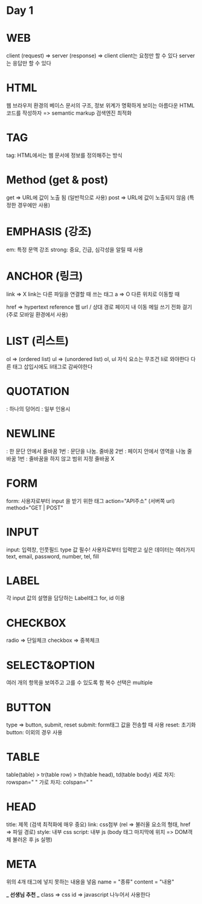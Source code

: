 # Day 1

# WEB

client (request) => server (response) => client
client는 요청만 할 수 있다
server는 응답만 할 수 있다

# HTML

웹 브라우저 환경의 베이스
문서의 구조, 정보 위계가 명확하게 보이는 아름다운 HTML 코드를 작성하자 => semantic markup
검색엔진 최적화

# TAG

tag: HTML에서는 웹 문서에 정보를 정의해주는 방식

# Method (get & post)

get => URL에 값이 노출 됨 (일반적으로 사용)
post => URL에 값이 노출되지 않음 (특정한 경우에만 사용)

# EMPHASIS (강조)

em: 특정 문맥 강조
strong: 중요, 긴급, 심각성을 알릴 때 사용

# ANCHOR (링크)

link => X link는 다른 파일을 연결할 때 쓰는 태그
a => O 다른 위치로 이동할 때 <!-- <a heref=""> -->

href => hypertext reference
웹 url / 상대 경로 <!-- <a href="주소"> </a> -->
페이지 내 이동 <!-- <a href="#id"> </a> -->
메일 쓰기 <!-- <a href="mailto:메일주소"> </a> -->
전화 걸기 <!-- <a href="tel:전화번호"> </a> --> (주로 모바일 환경에서 사용)

# LIST (리스트)

ol => (ordered list)
ul => (unordered list)
ol, ul 자식 요소는 무조건 li로 와야한다
다른 태그 삽입시에도 li태그로 감싸야한다

# QUOTATION

<!-- <blockquote> </blockquote> -->: 하나의 덩어리
<!-- <q> </q> -->: 일부 인용시

# NEWLINE

<!-- <br> -->: 한 문단 안에서 줄바꿈 1번
<!-- <p> </p> -->: 문단을 나눔. 줄바꿈 2번
<!-- <div> </div> -->: 페이지 안에서 영역을 나눔 줄바꿈 1번
<!-- <span> </span> -->: 줄바꿈을 하지 않고 범위 지정 줄바꿈 X

# FORM

form: 사용자로부터 input 을 받기 위한 태그 <!-- <form action="" method=""> -->
action="API주소" (서버쪽 url)
method="GET | POST"

# INPUT

input: 입력창, 인풋필드
type 값 필수! 사용자로부터 입력받고 싶은 데이터는 여러가지
text, email, password, number, tel, fill

# LABEL

각 input 값의 설명을 담당하는 Label태그
for, id 이용

# CHECKBOX

radio => 단일체크
checkbox => 중복체크

# SELECT&OPTION

여러 개의 항목을 보여주고 고를 수 있도록 함
복수 선택은 multiple

# BUTTON

type => button, submit, reset
submit: form태그 값을 전송할 때 사용
reset: 초기화
button: 이외의 경우 사용

# TABLE

table(table) > tr(table row) > th(table head), td(table body)
세로 차지: rowspan=" "
가로 차지: colspan=" "

# HEAD

title: 제목 (검색 최적화에 매우 중요)
link: css첨부 (rel => 불러올 요소의 형태, href => 파일 경로)
style: 내부 css
script: 내부 js (body 태그 마지막에 위치 => DOM객체 불러온 후 js 실행)

# META

위의 4개 태그에 넣지 못하는 내용을 넣음
name = "종류"
content = "내용"

**_ 선생님 추천 _**
class => css
id => javascript
나누어서 사용한다

